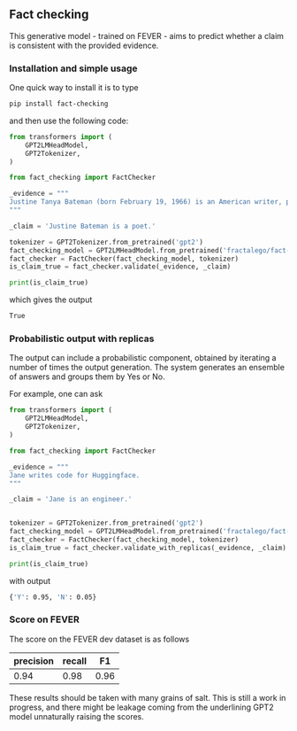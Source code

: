## Fact checking

This generative model - trained on FEVER - aims to predict whether a claim is consistent with the provided evidence.


### Installation and simple usage
One quick way to install it is to type

```bash
pip install fact-checking
```

and then use the following code:

```python
from transformers import (
    GPT2LMHeadModel,
    GPT2Tokenizer,
)

from fact_checking import FactChecker

_evidence = """
Justine Tanya Bateman (born February 19, 1966) is an American writer, producer, and actress . She is best known for her regular role as Mallory Keaton on the sitcom Family Ties (1982 -- 1989). Until recently, Bateman ran a production and consulting company, SECTION 5 . In the fall of 2012, she started studying computer science at UCLA.
"""

_claim = 'Justine Bateman is a poet.'

tokenizer = GPT2Tokenizer.from_pretrained('gpt2')
fact_checking_model = GPT2LMHeadModel.from_pretrained('fractalego/fact-checking')
fact_checker = FactChecker(fact_checking_model, tokenizer)
is_claim_true = fact_checker.validate(_evidence, _claim)

print(is_claim_true)
```

which gives the output

```bash
True
```

### Probabilistic output with replicas
The output can include a probabilistic component, obtained by iterating a number of times the output generation.
The system generates an ensemble of answers and groups them by Yes or No.

For example, one can ask
```python
from transformers import (
    GPT2LMHeadModel,
    GPT2Tokenizer,
)

from fact_checking import FactChecker

_evidence = """
Jane writes code for Huggingface.
"""

_claim = 'Jane is an engineer.'


tokenizer = GPT2Tokenizer.from_pretrained('gpt2')
fact_checking_model = GPT2LMHeadModel.from_pretrained('fractalego/fact-checking')
fact_checker = FactChecker(fact_checking_model, tokenizer)
is_claim_true = fact_checker.validate_with_replicas(_evidence, _claim)

print(is_claim_true)

```

with output
```bash
{'Y': 0.95, 'N': 0.05}
```


### Score on FEVER

The score on the FEVER dev dataset is as follows

| precision | recall | F1|
| --- | --- | --- |
|0.94|0.98|0.96|

These results should be taken with many grains of salt. This is still a work in progress, 
and there might be leakage coming from the underlining GPT2 model unnaturally raising the scores.

 